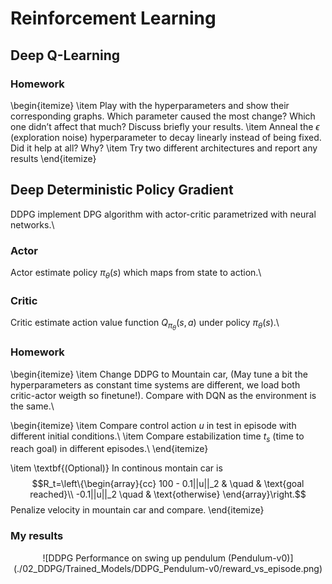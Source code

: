 # Reinforcement Learning 

## Deep Q-Learning

### Homework
\begin{itemize}
  \item Play with the hyperparameters and show their corresponding graphs. Which parameter caused the most change? Which one       didn’t affect that much? Discuss briefly your results.
  \item Anneal the $\epsilon$ (exploration noise) hyperparameter to decay linearly instead of being fixed. Did it help at all? Why?
  \item Try two different architectures and report any results
\end{itemize}

## Deep Deterministic Policy Gradient
DDPG implement DPG algorithm with actor-critic parametrized with neural networks.\\

### Actor ###
Actor estimate policy $\pi_\theta(s)$ which maps from state to action.\\ 

### Critic ###
Critic estimate action value function $Q_\pi_\theta(s,a)$ under policy $\pi_\theta(s)$.\\

### Homework
\begin{itemize}
  \item Change DDPG to Mountain car, (May tune a bit the hyperparameters as constant time systems are different, we load both critic-actor weigth so finetune!). Compare with DQN as the environment is the same.\\
  
  \begin{itemize}
    \item Compare control action $u$ in test in episode with different initial conditions.\\
    \item Compare estabilization time $t_s$ (time to reach goal) in different episodes.\\
  \end{itemize}
  
  \item \textbf{(Optional)} In continous montain car is 
  $$R_t=\left\{\begin{array}{cc}
  100 - 0.1||u||_2 & \quad & \text{goal reached}\\
  -0.1||u||_2 \quad & \text{otherwise} 
  \end{array}\right.$$ 
  Penalize velocity in mountain car and compare.
\end{itemize}



### My results
<p align="center">![DDPG Performance on swing up pendulum (Pendulum-v0)](./02_DDPG/Trained_Models/DDPG_Pendulum-v0/reward_vs_episode.png)</p>
